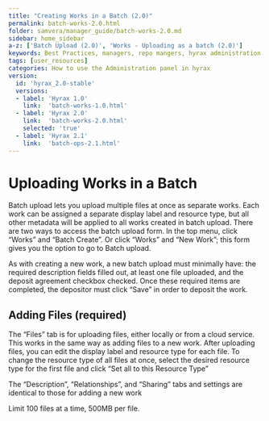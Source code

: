 ```yaml
---
title: "Creating Works in a Batch (2.0)"
permalink: batch-works-2.0.html
folder: samvera/manager_guide/batch-works-2.0.md
sidebar: home_sidebar
a-z: ['Batch Upload (2.0)', 'Works - Uploading as a batch (2.0)']
keywords: Best Practices, managers, repo mangers, hyrax administration
tags: [user_resources]
categories: How to use the Administration panel in hyrax
version:
  id: 'hyrax_2.0-stable'
  versions:
  - label: 'Hyrax 1.0'
    link:  'batch-works-1.0.html'
  - label: 'Hyrax 2.0'
    link:  'batch-works-2.0.html'
    selected: 'true'
  - label: 'Hyrax 2.1'
    link:  'batch-ops-2.1.html'
---
```

# Uploading Works in a Batch

Batch upload lets you upload multiple files at once as separate works. Each work can be assigned a separate display label and resource type, but all other metadata will be applied to all works created in batch upload. There are two ways to access the batch upload form. In the top menu, click “Works” and “Batch Create”. Or click “Works” and “New Work”; this form gives you the option to go to Batch upload.

As with creating a new work, a new batch upload must minimally have: the required description fields filled out, at least one file uploaded, and the deposit agreement checkbox checked. Once these required items are completed, the depositor must click “Save” in order to deposit the work.

## Adding Files (required)
The “Files” tab is for uploading files, either locally or from a cloud service. This works in the same way as adding files to a new work. After uploading files, you can edit the display label and resource type for each file. To change the resource type of all files at once, select the desired resource type for the first file and click “Set all to this Resource Type”

The “Description”, “Relationships”, and “Sharing” tabs and settings are identical to those for adding a new work

Limit 100 files at a time, 500MB per file.
